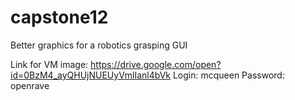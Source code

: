 # capstone12
Better graphics for a robotics grasping GUI

Link for VM image: https://drive.google.com/open?id=0BzM4_ayQHUjNUEUyVmlIanl4bVk
Login: mcqueen
Password: openrave
